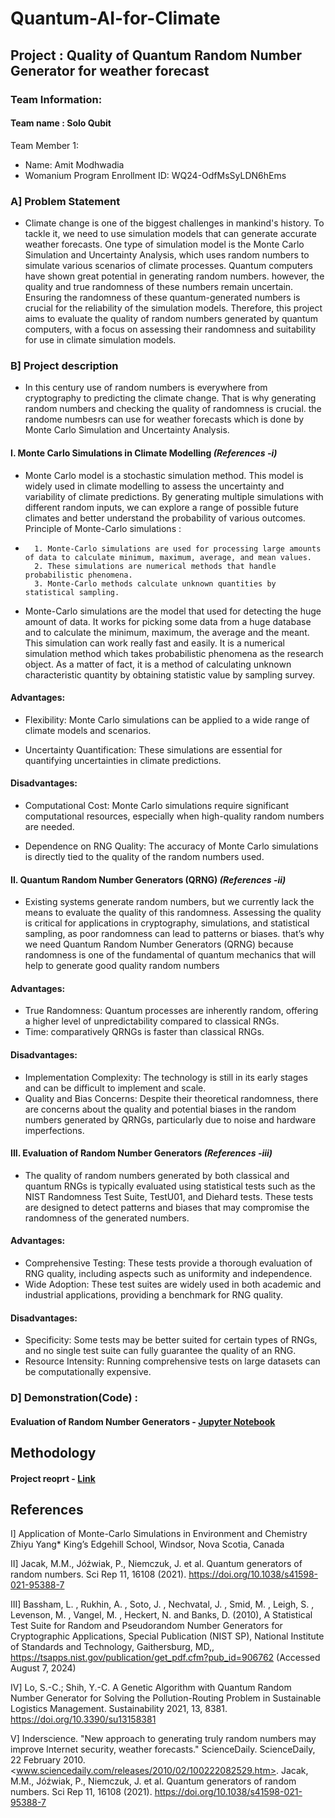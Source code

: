 # Quantum-AI-for-Climate
## Project : Quality of Quantum Random Number Generator for weather forecast


### Team Information:
#### Team name : Solo Qubit
Team Member 1:
 - Name: Amit Modhwadia 
 - Womanium Program Enrollment ID: WQ24-OdfMsSyLDN6hEms

### A] Problem Statement
 - Climate change is one of the biggest challenges in mankind's history. To tackle it, we need to use simulation models that can generate accurate weather forecasts. One type of simulation model is the Monte Carlo Simulation and Uncertainty Analysis, which uses random numbers to simulate various scenarios of climate processes. Quantum computers have shown great potential in generating random numbers. however, the quality and true randomness of these numbers remain uncertain. Ensuring the randomness of these quantum-generated numbers is crucial for the reliability of the simulation models. Therefore, this project aims to evaluate the quality of random numbers generated by quantum computers, with a focus on assessing their randomness and suitability for use in climate simulation models.


 ### B] Project description
 - In this century use of random numbers is everywhere from cryptography to predicting the climate change. That is why generating random numbers and checking the quality of randomness is crucial. the randome numbesrs can use for weather forecasts which is done by Monte Carlo Simulation and Uncertainty Analysis.

#### I.	Monte Carlo Simulations in Climate Modelling *(References -i)*
- Monte Carlo model is a stochastic simulation method. This model is widely used in climate modelling to assess the uncertainty and variability of climate predictions. By generating multiple simulations with different random inputs, we can explore a range of possible future climates and better understand the probability of various outcomes. 
Principle of Monte-Carlo simulations :
-       1. Monte-Carlo simulations are used for processing large amounts of data to calculate minimum, maximum, average, and mean values.
        2. These simulations are numerical methods that handle probabilistic phenomena.
        3. Monte-Carlo methods calculate unknown quantities by statistical sampling.

- Monte-Carlo simulations are the model that used for detecting the huge amount of data. It works for picking some data from a huge database and to calculate the minimum, maximum, the average and the meant. This simulation can work really fast and easily. It is a numerical simulation method which takes probabilistic phenomena as the research object. As a matter of fact, it is a method of calculating unknown characteristic quantity by obtaining statistic value by sampling survey. 

#### Advantages:
- Flexibility: Monte Carlo simulations can be applied to a wide range of climate models and scenarios.

- Uncertainty Quantification: These simulations are essential for quantifying uncertainties in climate predictions.
#### Disadvantages:
- Computational Cost: Monte Carlo simulations require significant computational resources, especially when high-quality random numbers are needed.

- Dependence on RNG Quality: The accuracy of Monte Carlo simulations is directly tied to the quality of the random numbers used.


#### II.	Quantum Random Number Generators (QRNG) *(References -ii)*

- Existing systems generate random numbers, but we currently lack the means to evaluate the quality of this randomness. Assessing the quality is critical for applications in cryptography, simulations, and statistical sampling, as poor randomness can lead to patterns or biases. that’s why we need Quantum Random Number Generators (QRNG) because randomness is one of the fundamental of quantum mechanics that will help to generate good quality random numbers 
#### Advantages:
- True Randomness: Quantum processes are inherently random, offering a higher level of unpredictability compared to classical RNGs.
- Time: comparatively QRNGs is faster than classical RNGs.
#### Disadvantages:
- Implementation Complexity: The technology is still in its early stages and can be difficult to implement and scale.
- Quality and Bias Concerns: Despite their theoretical randomness, there are concerns about the quality and potential biases in the random numbers generated by QRNGs, particularly due to noise and hardware imperfections.


#### III.	Evaluation of Random Number Generators *(References -iii)*

- The quality of random numbers generated by both classical and quantum RNGs is typically evaluated using statistical tests such as the NIST Randomness Test Suite, TestU01, and Diehard tests. These tests are designed to detect patterns and biases that may compromise the randomness of the generated numbers.
#### Advantages:
- Comprehensive Testing: These tests provide a thorough evaluation of RNG quality, including aspects such as uniformity and independence.
-  Wide Adoption: These test suites are widely used in both academic and industrial applications, providing a benchmark for RNG quality.
#### Disadvantages:
- Specificity: Some tests may be better suited for certain types of RNGs, and no single test suite can fully guarantee the quality of an RNG.
- Resource Intensity: Running comprehensive tests on large datasets can be computationally expensive.


### D] Demonstration(Code) :
#### Evaluation of Random Number Generators - [Jupyter Notebook]()

##  Methodology
#### Project reoprt - [Link]()
## References

I] Application of Monte-Carlo Simulations in Environment and Chemistry Zhiyu Yang* King’s Edgehill School, Windsor, Nova Scotia, Canada


II] Jacak, M.M., Jóźwiak, P., Niemczuk, J. et al. Quantum generators of random numbers. Sci Rep 11, 16108 (2021). https://doi.org/10.1038/s41598-021-95388-7

III] Bassham, L. , Rukhin, A. , Soto, J. , Nechvatal, J. , Smid, M. , Leigh, S. , Levenson, M. , Vangel, M. , Heckert, N. and Banks, D. (2010), A Statistical Test Suite for Random and Pseudorandom Number Generators for Cryptographic Applications, Special Publication (NIST SP), National Institute of Standards and Technology, Gaithersburg, MD,, https://tsapps.nist.gov/publication/get_pdf.cfm?pub_id=906762 (Accessed August 7, 2024) 

IV] Lo, S.-C.; Shih, Y.-C. A Genetic Algorithm with Quantum Random Number Generator for Solving the Pollution-Routing Problem in Sustainable Logistics Management. Sustainability 2021, 13, 8381. https://doi.org/10.3390/su13158381

V] Inderscience. "New approach to generating truly random numbers may improve Internet security, weather forecasts." ScienceDaily. ScienceDaily, 22 February 2010. <www.sciencedaily.com/releases/2010/02/100222082529.htm>.
Jacak, M.M., Jóźwiak, P., Niemczuk, J. et al. Quantum generators of random numbers. Sci Rep 11, 16108 (2021). https://doi.org/10.1038/s41598-021-95388-7

